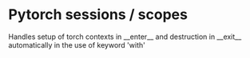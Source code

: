 # Pytorch sessions / scopes

Handles setup of torch contexts in \_\_enter\_\_ and destruction in \_\_exit\_\_ automatically in the use of
keyword 'with'
